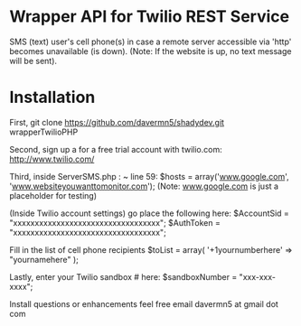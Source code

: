 Wrapper API for Twilio REST Service
========
SMS (text) user's cell phone(s) in case a remote server accessible via 'http' becomes unavailable (is down).
(Note: If the website is up, no text message will be sent).


Installation
============

First,  git clone https://github.com/davermn5/shadydev.git wrapperTwilioPHP

Second, sign up a for a free trial account with twilio.com:
http://www.twilio.com/

Third, inside ServerSMS.php :
~ line 59:  $hosts = array('www.google.com', 'www.websiteyouwanttomonitor.com');
(Note: www.google.com is just a placeholder for testing)


(Inside Twilio account settings) go place the following here:
$AccountSid = "xxxxxxxxxxxxxxxxxxxxxxxxxxxxxxxxxx";
$AuthToken = "xxxxxxxxxxxxxxxxxxxxxxxxxxxxxxxxxx";


Fill in the list of cell phone recipients
    $toList = array(
                 '+1yournumberhere' => "yournamehere"
    );


Lastly, enter your Twilio sandbox # here:
$sandboxNumber = "xxx-xxx-xxxx"; 

Install questions or enhancements feel free email davermn5 at gmail dot com

